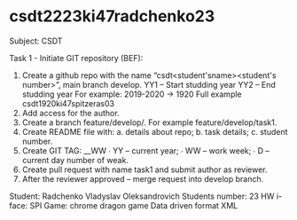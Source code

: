 # csdt2223ki47radchenko23
Subject: CSDT

Task 1 - Initiate GIT repository (BEF):

1) Create a github repo with the name “csdt<student'sname><student's number>”, main branch develop. YY1 – Start studding year YY2 – End studding year For example: 2019-2020 -> 1920 Full example csdt1920ki47spitzeras03
2) Add access for the author.
3) Create a branch feature/develop/. For example feature/develop/task1.
4) Create README file with: a. details about repo; b. task details; c. student number.
5) Create GIT TAG: __WW ∙ YY – current year; ∙ WW – work week; ∙ D – current day number of weak.
6) Create pull request with name task1 and submit author as reviewer.
7) After the reviewer approved – merge request into develop branch.

Student: Radchenko Vladyslav Oleksandrovich Students number: 23 HW i-face: SPI Game: chrome dragon game Data driven format XML
